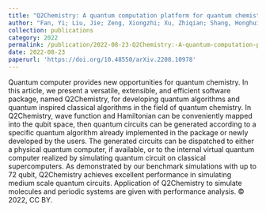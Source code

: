 ```yaml
---
title: "Q2Chemistry: A quantum computation platform for quantum chemistry"
author: "Fan, Yi; Liu, Jie; Zeng, Xiongzhi; Xu, Zhiqian; Shang, Honghui; Li, Zhenyu; Yang, Jinlong"
collection: publications
category: 2022
permalink: /publication/2022-08-23-Q2Chemistry:-A-quantum-computation-platform-for-quantum-chemistry
date: 2022-08-23
paperurl: 'https://doi.org/10.48550/arXiv.2208.10978'
---
```


Quantum computer provides new opportunities for quantum chemistry. In this article, we present a versatile, extensible, and efficient software package, named Q2Chemistry, for developing quantum algorithms and quantum inspired classical algorithms in the field of quantum chemistry. In Q2Chemistry, wave function and Hamiltonian can be conveniently mapped into the qubit space, then quantum circuits can be generated according to a specific quantum algorithm already implemented in the package or newly developed by the users. The generated circuits can be dispatched to either a physical quantum computer, if available, or to the internal virtual quantum computer realized by simulating quantum circuit on classical supercomputers. As demonstrated by our benchmark simulations with up to 72 qubit, Q2Chemistry achieves excellent performance in simulating medium scale quantum circuits. Application of Q2Chemistry to simulate molecules and periodic systems are given with performance analysis. © 2022, CC BY.
